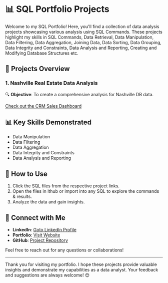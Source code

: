 # 📊 SQL Portfolio Projects

Welcome to my SQL Portfolio! Here, you'll find a collection of data analysis projects showcasing various analysis using SQL Commands. These projects highlight my skills in SQL Commands, Data Retrieval, Data Manipulation, Data Filtering, Data Aggregation, Joining Data, Data Sorting, Data Grouping, Data Integrity and Constraints, Data Analysis and Reporting, Creating and Modifying Database Structures etc.

## 📁 Projects Overview

### 1. Nashville Real Estate Data Analysis
🔍 **Objective**: To create a comprehensive analysis for Nashville DB data.

[Check out the CRM Sales Dashboard](https://github.com/AniruddhaDas1/Data_Analyst_Projects/tree/main/Excel%20Dashboard%20Portfolio%20Projects/CRM%20Sales%20Dashboard%20Projects)


    
## 📊 Key Skills Demonstrated
- Data Manipulation
- Data Filtering
- Data Aggregation
- Data Integrity and Constraints
- Data Analysis and Reporting

## 🚀 How to Use
1. Click the SQL files from the respective project links.
2. Open the files in ithub or import into any SQL to explore the commands & results.
3. Analyze the data and gain insights.

## 🌟 Connect with Me
- **LinkedIn**: [Goto LinkedIn Profile](https://www.linkedin.com/in/aniruddha1/)
- **Portfolio**: [Visit Website](https://linktr.ee/aniruddha_das)
- **GitHub**: [Project Repository](https://github.com/AniruddhaDas1)

Feel free to reach out for any questions or collaborations!

---

Thank you for visiting my portfolio. I hope these projects provide valuable insights and demonstrate my capabilities as a data analyst. Your feedback and suggestions are always welcome! 😊
